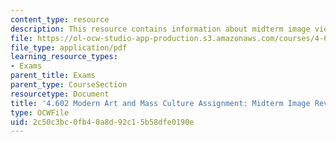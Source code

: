 ```yaml
---
content_type: resource
description: This resource contains information about midterm image view list.
file: https://ol-ocw-studio-app-production.s3.amazonaws.com/courses/4-602-modern-art-and-mass-culture-spring-2012/2c50c3bc0fb40a8d92c15b58dfe0190e_MIT4_602S12_Midimgrviewlst.pdf
file_type: application/pdf
learning_resource_types:
- Exams
parent_title: Exams
parent_type: CourseSection
resourcetype: Document
title: '4.602 Modern Art and Mass Culture Assignment: Midterm Image Review List'
type: OCWFile
uid: 2c50c3bc-0fb4-0a8d-92c1-5b58dfe0190e
---
```


